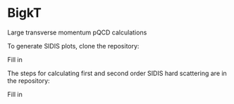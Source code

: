 # BigkT
Large transverse momentum pQCD calculations

To generate SIDIS plots, clone the repository: 

Fill in

The steps for calculating first and second order SIDIS hard scattering are in the repository: 

Fill in
